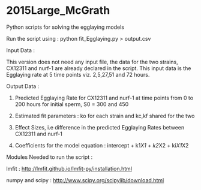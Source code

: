 # 2015Large_McGrath
Python scripts for solving the egglaying models

Run the script using : python fit_Egglaying.py > output.csv

Input Data : 

This version does not need any input file, the data for the two strains, CX12311 and nurf-1 are already declared
in the script. This input data is the Egglaying rate at 5 time points viz. 2,5,27,51 and 72 hours. 

Output Data : 

1. Predicted Egglaying Rate for CX12311 and nurf-1 at time points from 0 to 200 hours for initial sperm, S0 = 300 and 450

2. Estimated fit parameters : ko for each strain and kc,kf shared for the two

3. Effect Sizes, i.e difference in the predicted Egglaying Rates between CX12311 and nurf-1

4. Coefficients for the model equation : intercept + k1*X1 + k2*X2 + ki*X1*X2

Modules Needed to run the script : 

lmfit : http://lmfit.github.io/lmfit-py/installation.html

numpy and scipy : http://www.scipy.org/scipylib/download.html
